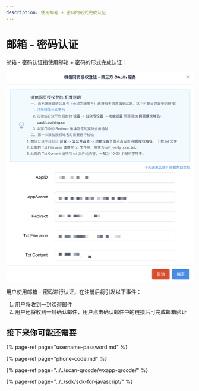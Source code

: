 ```yaml
---
description: 使用邮箱 + 密码的形式完成认证
---
```


# 邮箱 - 密码认证

邮箱 - 密码认证指使用邮箱 + 密码的形式完成认证：

![&#x4E00;&#x4E2A;&#x4F7F;&#x7528;&#x90AE;&#x7BB1;&#x8BA4;&#x8BC1;&#x7684;&#x793A;&#x4F8B;](../../.gitbook/assets/image%20%28396%29.png)

用户使用邮箱 - 密码进行认证，在注册后将引发以下事件：

1. 用户将收到一封欢迎邮件
2. 用户还将收到一封确认邮件，用户点击确认邮件中的链接后可完成邮箱验证

## 接下来你可能还需要

{% page-ref page="username-password.md" %}

{% page-ref page="phone-code.md" %}

{% page-ref page="../../scan-qrcode/wxapp-qrcode/" %}

{% page-ref page="../../sdk/sdk-for-javascript/" %}

